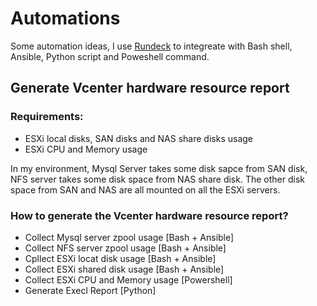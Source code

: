# Automations
Some automation ideas, I use [Rundeck](www.rundeck.com) to integreate with Bash shell, Ansible, Python script and Poweshell command.

## Generate Vcenter hardware resource report
### Requirements:
- ESXi local disks, SAN disks and NAS share disks usage
- ESXi CPU and Memory usage

In my environment, Mysql Server takes some disk sapce from SAN disk, NFS server takes some disk space from NAS share disk. The other disk space from SAN and NAS are all mounted on all the ESXi servers.

### How to generate the Vcenter hardware resource report?
- Collect Mysql server zpool usage [Bash + Ansible]
- Collect NFS server zpool usage [Bash + Ansible]
- Cpllect ESXi locat disk usage [Bash + Ansible]
- Collect ESXi shared disk usage [Bash + Ansible]
- Collect ESXi CPU and Memory usage [Powershell]
- Generate Execl Report [Python]

